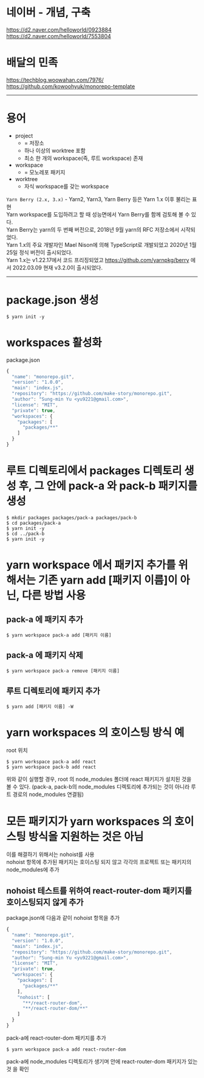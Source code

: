 # 네이버 - 개념, 구축

https://d2.naver.com/helloworld/0923884  
https://d2.naver.com/helloworld/7553804

# 배달의 민족

https://techblog.woowahan.com/7976/  
https://github.com/kowoohyuk/monorepo-template

---

# 용어

- project
  - = 저장소
  - 하나 이상의 worktree 포함
  - 최소 한 개의 workspace(즉, 루트 workspace) 존재
- workspace
  - = 모노레포 패키지
- worktree
  - 자식 workspace를 갖는 workspace

`Yarn Berry (2.x, 3.x)` - Yarn2, Yarn3, Yarn Berry 등은 Yarn 1.x 이후 불리는 표현  
Yarn workspace를 도입하려고 할 때 성능면에서 Yarn Berry를 함께 검토해 볼 수 있다.  
Yarn Berry는 yarn의 두 번째 버전으로, 2018년 9월 yarn의 RFC 저장소에서 시작되었다.  
Yarn 1.x의 주요 개발자인 Mael Nison에 의해 TypeScript로 개발되었고 2020년 1월 25일 정식 버전이 출시되었다.  
Yarn 1.x는 v1.22.17에서 코드 프리징되었고 https://github.com/yarnpkg/berry 에서 2022.03.09 현재 v3.2.0이 출시되었다.

---

# package.json 생성

```
$ yarn init -y
```

# workspaces 활성화

package.json

```javascript
{
  "name": "monorepo.git",
  "version": "1.0.0",
  "main": "index.js",
  "repository": "https://github.com/make-story/monorepo.git",
  "author": "Sung-min Yu <yu9221@gmail.com>",
  "license": "MIT",
  "private": true,
  "workspaces": {
    "packages": [
      "packages/**"
    ]
  }
}
```

# 루트 디렉토리에서 packages 디렉토리 생성 후, 그 안에 pack-a 와 pack-b 패키지를 생성

```
$ mkdir packages packages/pack-a packages/pack-b
$ cd packages/pack-a
$ yarn init -y
$ cd ../pack-b
$ yarn init -y
```

# yarn workspace 에서 패키지 추가를 위해서는 기존 yarn add [패키지 이름]이 아닌, 다른 방법 사용

## pack-a 에 패키지 추가

```
$ yarn workspace pack-a add [패키지 이름]
```

## pack-a 에 패키지 삭제

```
$ yarn workspace pack-a remove [패키지 이름]
```

## 루트 디렉토리에 패키지 추가

```
$ yarn add [패키지 이름] -W
```

# yarn workspaces 의 호이스팅 방식 예

root 위치

```
$ yarn workspace pack-a add react
$ yarn workspace pack-b add react
```

위와 같이 실행할 경우,
root 의 node_modules 폴더에 react 패키지가 설치된 것을 볼 수 있다.
(pack-a, pack-b의 node_modules 디렉토리에 추가되는 것이 아니라 루트 경로의 node_modules 연결됨)

# 모든 패키지가 yarn workspaces 의 호이스팅 방식을 지원하는 것은 아님

이를 해결하기 위해서는 nohoist를 사용  
nohoist 항목에 추가된 패키지는 호이스팅 되지 않고 각각의 프로젝트 또는 패키지의 node_modules에 추가

## nohoist 테스트를 위하여 react-router-dom 패키지를 호이스팅되지 않게 추가

package.json에 다음과 같이 nohoist 항목을 추가

```javascript
{
  "name": "monorepo.git",
  "version": "1.0.0",
  "main": "index.js",
  "repository": "https://github.com/make-story/monorepo.git",
  "author": "Sung-min Yu <yu9221@gmail.com>",
  "license": "MIT",
  "private": true,
  "workspaces": {
    "packages": [
      "packages/**"
    ],
    "nohoist": [
      "**/react-router-dom",
      "**/react-router-dom/**"
    ]
  }
}
```

pack-a에 react-router-dom 패키지를 추가

```
$ yarn workspace pack-a add react-router-dom
```

pack-a에 node_modules 디렉토리가 생기며 안에 react-router-dom 패키지가 있는 것 을 확인
